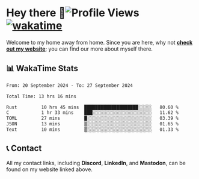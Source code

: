 # Hey there :wave:![Profile Views](https://komarev.com/ghpvc/?username=skifli) [![wakatime](https://wakatime.com/badge/user/b4317b02-0c6d-457b-82a4-a448b8a8d1df.svg)](https://wakatime.com/@b4317b02-0c6d-457b-82a4-a448b8a8d1df)

Welcome to my home away from home. Since you are here, why not [**check out my website**](https://skifli.github.io); you can find our more about myself there.

## 📊 WakaTime Stats

<!--START_SECTION:waka-->

```txt
From: 20 September 2024 - To: 27 September 2024

Total Time: 13 hrs 16 mins

Rust         10 hrs 45 mins  ████████████████████░░░░░   80.60 %
C            1 hr 33 mins    ███░░░░░░░░░░░░░░░░░░░░░░   11.62 %
TOML         27 mins         █░░░░░░░░░░░░░░░░░░░░░░░░   03.39 %
JSON         13 mins         ▒░░░░░░░░░░░░░░░░░░░░░░░░   01.65 %
Text         10 mins         ▒░░░░░░░░░░░░░░░░░░░░░░░░   01.33 %
```

<!--END_SECTION:waka-->

## 📞 Contact

All my contact links, including **Discord**, **LinkedIn**, and **Mastodon**, can be found on my website linked above.
